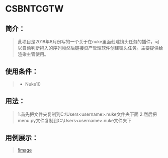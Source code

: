 # CSBNTCGTW
## 简介：
> 此项目是2018年8月份写的一个关于在nuke里面创建镜头任务的插件，可以自动判断拖入的序列帧然后链接资产管理软件创建镜头任务。主要提供给渲染主管使用。
## 使用条件：
>* Nuke10
## 用法：
> 1.首先把文件夹复制到C:\Users\<username>\.nuke文件夹下面
> 2.然后把menu.py文件复制到C:\Users\<username>\.nuke文件夹下
## 用例展示：
> [!image]()
